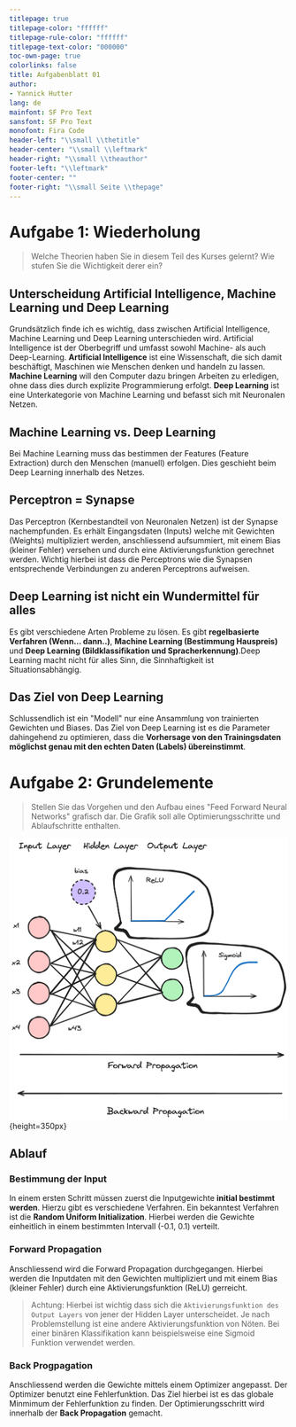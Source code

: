 ```yaml
---
titlepage: true
titlepage-color: "ffffff"
titlepage-rule-color: "ffffff"
titlepage-text-color: "000000"
toc-own-page: true
colorlinks: false
title: Aufgabenblatt 01 
author:
- Yannick Hutter 
lang: de
mainfont: SF Pro Text 
sansfont: SF Pro Text 
monofont: Fira Code 
header-left: "\\small \\thetitle"
header-center: "\\small \\leftmark"
header-right: "\\small \\theauthor"
footer-left: "\\leftmark"
footer-center: ""
footer-right: "\\small Seite \\thepage"
---
```


# Aufgabe 1: Wiederholung

> Welche Theorien haben Sie in diesem Teil des Kurses gelernt? Wie stufen Sie die Wichtigkeit derer ein?

## Unterscheidung Artificial Intelligence, Machine Learning und Deep Learning
Grundsätzlich finde ich es wichtig, dass zwischen Artificial Intelligence, Machine Learning und Deep Learning unterschieden wird. Artificial Intelligence ist der Oberbegriff und umfasst sowohl Machine- als auch Deep-Learning. **Artificial Intelligence** ist eine Wissenschaft, die sich damit beschäftigt, Maschinen wie Menschen denken und handeln zu lassen. **Machine Learning** will den Computer dazu bringen Arbeiten zu erledigen, ohne dass dies durch explizite Programmierung erfolgt. **Deep Learning** ist eine Unterkategorie von Machine Learning und befasst sich mit Neuronalen Netzen.

## Machine Learning vs. Deep Learning
Bei Machine Learning muss das bestimmen der Features (Feature Extraction) durch den Menschen (manuell) erfolgen. Dies geschieht beim Deep Learning innerhalb des Netzes.

## Perceptron = Synapse
Das Perceptron (Kernbestandteil von Neuronalen Netzen) ist der Synapse nachempfunden. Es erhält Eingangsdaten (Inputs) welche mit Gewichten (Weights) multipliziert werden, anschliessend aufsummiert, mit einem Bias (kleiner Fehler) versehen und durch eine Aktivierungsfunktion gerechnet werden. Wichtig hierbei ist dass die Perceptrons wie die Synapsen entsprechende Verbindungen zu anderen Perceptrons aufweisen.

## Deep Learning ist nicht ein Wundermittel für alles
Es gibt verschiedene Arten Probleme zu lösen. Es gibt **regelbasierte Verfahren (Wenn... dann..)**, **Machine Learning (Bestimmung Hauspreis)** und **Deep Learning (Bildklassifikation und Spracherkennung)**.Deep Learning macht nicht für alles Sinn, die Sinnhaftigkeit ist Situationsabhängig.

## Das Ziel von Deep Learning
Schlussendlich ist ein "Modell" nur eine Ansammlung von trainierten Gewichten und Biases. Das Ziel von Deep Learning ist es die Parameter dahingehend zu optimieren, dass die **Vorhersage von den Trainingsdaten möglichst genau mit den echten Daten (Labels) übereinstimmt**.

# Aufgabe 2: Grundelemente
> Stellen Sie das Vorgehen und den Aufbau eines "Feed Forward Neural Networks" grafisch dar. Die Grafik soll alle Optimierungsschritte und Ablaufschritte enthalten.

![Feed Forward Network](./images/feed_forward_network.png){height=350px}

## Ablauf

### Bestimmung der Input
In einem ersten Schritt müssen zuerst die Inputgewichte **initial bestimmt werden**. Hierzu gibt es verschiedene Verfahren. Ein bekanntest Verfahren ist die **Random Uniform Initialization**. Hierbei werden die Gewichte einheitlich in einem bestimmten Intervall (-0.1, 0.1) verteilt.

### Forward Propagation
Anschliessend wird die Forward Propagation durchgegangen. Hierbei werden die Inputdaten mit den Gewichten multipliziert und mit einem Bias (kleiner Fehler) durch eine Aktivierungsfunktion (ReLU) gerreicht.

> Achtung: Hierbei ist wichtig dass sich die `Aktivierungsfunktion des Output Layers` von jener der Hidden Layer unterscheidet. Je nach Problemstellung ist eine andere Aktivierungsfunktion von Nöten. Bei einer binären Klassifikation kann beispielsweise eine Sigmoid Funktion verwendet werden.

### Back Progpagation
Anschliessend werden die Gewichte mittels einem Optimizer angepasst. Der Optimizer benutzt eine Fehlerfunktion. Das Ziel hierbei ist es das globale Minmimum der Fehlerfunktion zu finden. Der Optimierungsschritt wird innerhalb der **Back Propagation** gemacht. 





